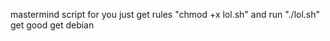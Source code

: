 mastermind script for you
  just get rules "chmod +x lol.sh"
    and run "./lol.sh"
      get good get debian
